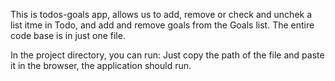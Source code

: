 This is todos-goals app, allows us to add, remove or check and unchek a list itme in Todo, and add and remove goals from the Goals list. The entire code base is in just one file.

In the project directory, you can run:
Just copy the path of the file and paste it in the browser, the application should run.
